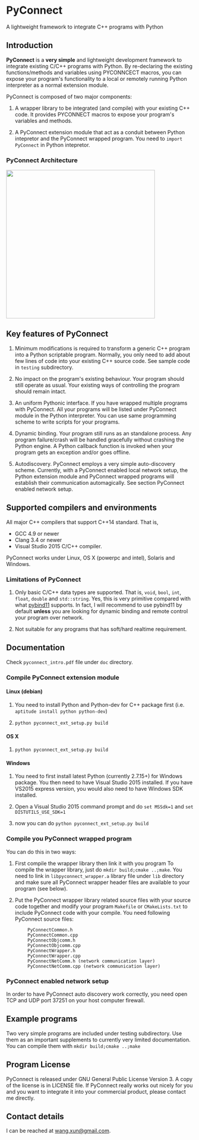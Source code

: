 # PyConnect
A lightweight framework to integrate C++ programs with Python

## Introduction
**PyConnect** is a **very simple** and lightweight development framework to integrate existing C/C++ programs with Python. By re-declaring the existing functions/methods and variables using PYCONNCECT macros, you can expose your program's functionality to a local or remotely running Python interpreter as a normal extension module.

PyConnect is composed of two major components:

1. A wrapper library to be integrated (and compile) with your existing C++ code. It provides PYCONNECT macros to expose your program's variables and methods.

1. A PyConnect extension module that act as a conduit between Python intepretor and the PyConnect wrapped program. You need to ```import PyConnect``` in Python intepretor.

### PyConnect Architecture

<img src="https://user-images.githubusercontent.com/6646691/64075987-88303480-cd02-11e9-9eb9-ffae66a6d4f4.png" width=400>

## Key features of PyConnect

1. Minimum modifications is required to transform a generic C++ program into a Python scriptable program. Normally, you only need to add about few lines of code into your existing C++ source code. See sample code in ```testing``` subdirectory.

1. No impact on the program's existing behaviour. Your program should still operate as usual. Your existing ways of controlling the program should remain intact.

1. An uniform Pythonic interface. If you have wrapped multiple programs with PyConnect. All your programs will be listed under PyConnect module in the Python interpreter. You can use same programming scheme to write scripts for your programs.

1. Dynamic binding. Your program still runs as an standalone process. Any program failure/crash will be handled gracefully without crashing the Python engine. A Python callback function is invoked when your program gets an exception and/or goes offline.

1. Autodiscovery. PyConnect employs a very simple auto-discovery scheme. Currently, with a PyConnect enabled local network setup, the Python extension module and PyConnect wrapped programs will establish their communication automagically. See section PyConnect enabled network setup.

## Supported compilers and environments
All major C++ compilers that support C++14 standard. That is,

* GCC 4.9 or newer
* Clang 3.4 or newer
* Visual Studio 2015 C/C++ compiler.

PyConnect works under Linux, OS X (powerpc and intel), Solaris and Windows.

### Limitations of PyConnect

1. Only basic C/C++ data types are supported. That is, ```void```, ```bool```, ```int```, ```float```, ```double``` and ```std::string```. Yes, this is very primitive compared with what [pybind11](https://github.com/pybind/pybind11) supports. In fact, I will recommend to use pybind11 by default **unless** you are looking for dynamic binding and remote control your program over network.

1. Not suitable for any programs that has soft/hard realtime requirement.

## Documentation
Check ```pyconnect_intro.pdf``` file under ```doc``` directory.

### Compile PyConnect extension module
#### Linux (debian)

1. You need to install Python and Python-dev for C++ package first (i.e. `aptitude install python python-dev`)

2. ```python pyconnect_ext_setup.py build```

#### OS X

1. ```python pyconnect_ext_setup.py build```

#### Windows

1. You need to first install latest Python (currently 2.7.15+) for Windows package. You then need to have Visual Studio 2015 installed. If you have VS2015 express version, you would also need to have Windows SDK installed.

2. Open a Visual Studio 2015 command prompt and do `set MSSdk=1` and `set DISTUTILS_USE_SDK=1`

3. now you can do `python pyconnect_ext_setup.py build`

### Compile you PyConnect wrapped program

You can do this in two ways:

1. First compile the wrapper library then link it with you program
To compile the wrapper library, just do ```mkdir build;cmake ..;make```. You need to link in ```libpyconnect_wrapper.a``` library file under ```lib``` directory and make sure all PyConnect wrapper header files are available to your program (see below).

2. Put the PyConnect wrapper library related source files with your source code together and modify your program ```Makefile``` or ```CMakeLists.txt``` to include PyConnect code with your compile. You need following PyConnect source files:
```
        PyConnectCommon.h
        PyConnectCommon.cpp
        PyConnectObjcomm.h
        PyConnectObjcomm.cpp
        PyConnectWrapper.h
        PyConnectWrapper.cpp
        PyConnectNetComm.h (network communication layer)
        PyConnectNetComm.cpp (network communication layer)
```

### PyConnect enabled network setup

In order to have PyConnect auto discovery work correctly, you need open TCP and UDP port 37251 on your host computer firewall.

## Example programs
Two very simple programs are included under testing subdirectory. Use them as an important supplements to currently very limited documentation. You can compile them with `mkdir build;cmake ..;make`

## Program License

PyConnect is released under GNU General Public License Version 3. A copy of the license is in LICENSE file. If PyConnect really works out nicely for you and you want to integrate it into your commercial product, please contact me directly.

## Contact details
I can be reached at wang.xun@gmail.com.
